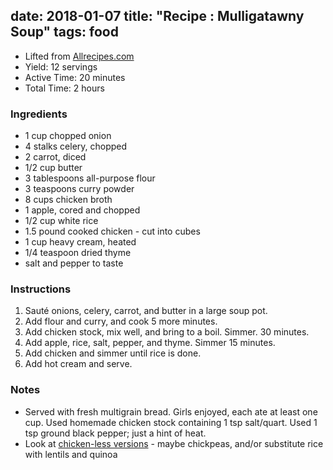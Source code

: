 date: 2018-01-07
title: "Recipe : Mulligatawny Soup"
tags: food
---

* Lifted from [Allrecipes.com](http://allrecipes.com/recipe/13087/mulligatawny-soup-i/)
* Yield: 12 servings
* Active Time: 20 minutes
* Total Time: 2 hours

### Ingredients

* 1 cup chopped onion
* 4 stalks celery, chopped
* 2 carrot, diced
* 1/2 cup butter
* 3 tablespoons all-purpose flour
* 3 teaspoons curry powder
* 8 cups chicken broth
* 1 apple, cored and chopped
* 1/2 cup white rice
* 1.5 pound cooked chicken - cut into cubes
* 1 cup heavy cream, heated
* 1/4 teaspoon dried thyme
* salt and pepper to taste

### Instructions

1. Sauté onions, celery, carrot, and butter in a large soup pot.
2. Add flour and curry, and cook 5 more minutes.
3. Add chicken stock, mix well, and bring to a boil. Simmer. 30 minutes.
4. Add apple, rice, salt, pepper, and thyme. Simmer 15 minutes.
5. Add chicken and simmer until rice is done.
6. Add hot cream and serve.

### Notes

* Served with fresh multigrain bread. Girls enjoyed, each ate at least one cup. Used homemade chicken stock containing 1 tsp salt/quart. Used 1 tsp ground black pepper; just a hint of heat.
* Look at [chicken-less versions](http://www.theharvestkitchen.com/vegetarian-mulligatawny/) - maybe chickpeas, and/or substitute rice with lentils and quinoa
